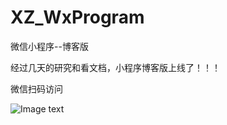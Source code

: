 # XZ_WxProgram 

微信小程序--博客版

经过几天的研究和看文档，小程序博客版上线了！！！

微信扫码访问

![Image text](http://www.jwhuang.site/static/images/wx_img.jpg)

